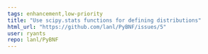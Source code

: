 ```yaml
---
tags: enhancement,low-priority
title: "Use scipy.stats functions for defining distributions"
html_url: "https://github.com/lanl/PyBNF/issues/5"
user: ryants
repo: lanl/PyBNF
---
```


